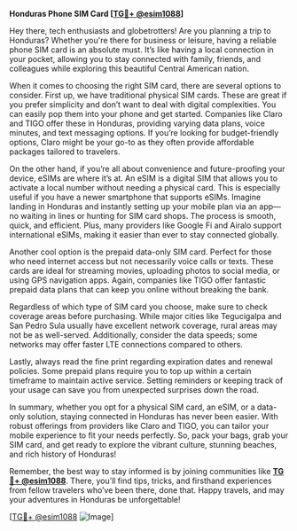 **Honduras Phone SIM Card [[TG💪+ @esim1088](https://t.me/s/esim1088)]**

Hey there, tech enthusiasts and globetrotters! Are you planning a trip to Honduras? Whether you're there for business or leisure, having a reliable phone SIM card is an absolute must. It’s like having a local connection in your pocket, allowing you to stay connected with family, friends, and colleagues while exploring this beautiful Central American nation.

When it comes to choosing the right SIM card, there are several options to consider. First up, we have traditional physical SIM cards. These are great if you prefer simplicity and don’t want to deal with digital complexities. You can easily pop them into your phone and get started. Companies like Claro and TIGO offer these in Honduras, providing varying data plans, voice minutes, and text messaging options. If you’re looking for budget-friendly options, Claro might be your go-to as they often provide affordable packages tailored to travelers.

On the other hand, if you’re all about convenience and future-proofing your device, eSIMs are where it’s at. An eSIM is a digital SIM that allows you to activate a local number without needing a physical card. This is especially useful if you have a newer smartphone that supports eSIMs. Imagine landing in Honduras and instantly setting up your mobile plan via an app—no waiting in lines or hunting for SIM card shops. The process is smooth, quick, and efficient. Plus, many providers like Google Fi and Airalo support international eSIMs, making it easier than ever to stay connected globally.

Another cool option is the prepaid data-only SIM card. Perfect for those who need internet access but not necessarily voice calls or texts. These cards are ideal for streaming movies, uploading photos to social media, or using GPS navigation apps. Again, companies like TIGO offer fantastic prepaid data plans that can keep you online without breaking the bank.

Regardless of which type of SIM card you choose, make sure to check coverage areas before purchasing. While major cities like Tegucigalpa and San Pedro Sula usually have excellent network coverage, rural areas may not be as well-served. Additionally, consider the data speeds; some networks may offer faster LTE connections compared to others.

Lastly, always read the fine print regarding expiration dates and renewal policies. Some prepaid plans require you to top up within a certain timeframe to maintain active service. Setting reminders or keeping track of your usage can save you from unexpected surprises down the road.

In summary, whether you opt for a physical SIM card, an eSIM, or a data-only solution, staying connected in Honduras has never been easier. With robust offerings from providers like Claro and TIGO, you can tailor your mobile experience to fit your needs perfectly. So, pack your bags, grab your SIM card, and get ready to explore the vibrant culture, stunning beaches, and rich history of Honduras!

Remember, the best way to stay informed is by joining communities like **[TG💪+ @esim1088](https://t.me/s/esim1088)**. There, you’ll find tips, tricks, and firsthand experiences from fellow travelers who’ve been there, done that. Happy travels, and may your adventures in Honduras be unforgettable!

[[TG💪+ @esim1088](https://t.me/s/esim1088) ![Image](https://i.postimg.cc/Y0z9fWf4/image.png)]